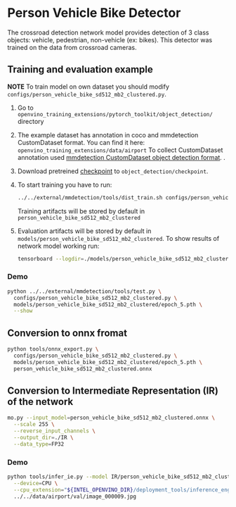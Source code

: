 # Person Vehicle Bike Detector

The crossroad detection network model provides detection of 3 class objects: vehicle, pedestrian, non-vehicle (ex: bikes). This detector was trained on the data from crossroad cameras.


## Training and evaluation example

**NOTE** To train model on own dataset you should modify `configs/person_vehicle_bike_sd512_mb2_clustered.py`.

1. Go to `openvino_training_extensions/pytorch_toolkit/object_detection/` directory

2. The example dataset has annotation in coco and mmdetection CustomDataset format. You can find it here:
   `openvino_training_extensions/data/airport`
   To collect CustomDataset annotation used [mmdetection CustomDataset object detection format](https://github.com/open-mmlab/mmdetection/blob/master/docs/GETTING_STARTED.md#use-my-own-datasets). .

3. Download pretreined [checkpoint](https://download.01.org/opencv/openvino_training_extensions/models/object_detection/person_vehicle_bike_sd512_mb2_clustered_epoch_21.pth) to `object_detection/checkpoint`.

4. To start training you have to run:
    ```bash
    ../../external/mmdetection/tools/dist_train.sh configs/person_vehicle_bike_sd512_mb2_clustered.py 1    
    ```
   Training artifacts will be stored by default in `person_vehicle_bike_sd512_mb2_clustered`

5. Evaluation artifacts will be stored by default in `models/person_vehicle_bike_sd512_mb2_clustered`.
   To show results of network model working run:
   ```bash
   tensorboard --logdir=./models/person_vehicle_bike_sd512_mb2_clustered
   ```

### Demo

```Bash
python ../../external/mmdetection/tools/test.py \
  configs/person_vehicle_bike_sd512_mb2_clustered.py \
  models/person_vehicle_bike_sd512_mb2_clustered/epoch_5.pth \
  --show
```

## Conversion to onnx fromat

```bash
python tools/onnx_export.py \
  configs/person_vehicle_bike_sd512_mb2_clustered.py \
  models/person_vehicle_bike_sd512_mb2_clustered/epoch_5.pth \
  person_vehicle_bike_sd512_mb2_clustered.onnx
```

## Conversion to Intermediate Representation (IR) of the network

```bash
mo.py --input_model=person_vehicle_bike_sd512_mb2_clustered.onnx \
  --scale 255 \
  --reverse_input_channels \
  --output_dir=./IR \
  --data_type=FP32
```

### Demo

```Bash
python tools/infer_ie.py --model IR/person_vehicle_bike_sd512_mb2_clustered.xml \
  --device=CPU \
  --cpu_extension="${INTEL_OPENVINO_DIR}/deployment_tools/inference_engine/lib/intel64/libcpu_extension_avx2.so" \
  ../../data/airport/val/image_000009.jpg
```
